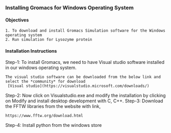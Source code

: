 ### Installing Gromacs for Windows Operating System

#### Objectives
```
1. To download and install Gromacs Simulation software for the Windows operating system
2. Run simulation for Lysozyme protein
```

#### Installation Instructions
Step-1: To install Gromacs, we need to have Visual studio software installed in our windows operating system.
```
The visual studio software can be downloaded from the below link and select the *community* for download
 [Visual studio](https://visualstudio.microsoft.com/downloads/)
```
Step-2: Now click on Visualstudio.exe and modify the installation by clicking on Modify and install desktop development with C, C++.
Step-3: Download the FFTW libraries from the website with link,
```
https://www.fftw.org/download.html
```
Step-4: Install python from the windows store


